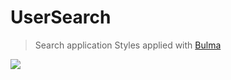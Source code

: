 # UserSearch

> Search application
Styles applied with [Bulma](https://bulma.io/)

<kbd><img src="https://user-images.githubusercontent.com/59841113/141407986-7553f8cb-7712-44f3-80c5-a0c0ba695f7f.png"/></kbd>
